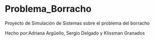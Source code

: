 # Problema_Borracho
Proyecto de Simulación de Sistemas sobre el problema del borracho

Hecho por:Adriana Argüello, Sergio Delgado y Klissman Granados
